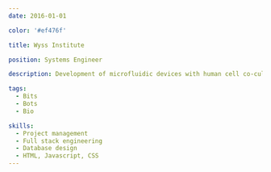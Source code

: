 ```yaml
---
date: 2016-01-01

color: '#ef476f'

title: Wyss Institute

position: Systems Engineer

description: Development of microfluidic devices with human cell co-cultures to emulate human organ structures in-vitro.

tags:
  - Bits
  - Bots
  - Bio

skills:
  - Project management
  - Full stack engineering
  - Database design
  - HTML, Javascript, CSS
---
```

